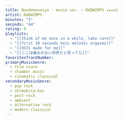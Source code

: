```yaml
---
title: Nandemonaiya - movie ver. — RADWIMPS ★★★★½
artist: RADWIMPS
minutes: "5"
seconds: "44"
rating: 9
playlists:
  - "[[think of me once in a while, take care]]"
  - "[[first 30 seconds mini melodic orgasms]]"
  - "[[OSTs made for me]]"
  - "[[ここは痛みのない世界だと思ってた]]"
favoritesTrackNumber:
primaryMusicGenre:
  - film score
  - chamber music
  - cinematic classical
secondaryMusicGenre:
  - pop rock
  - shimokita-kei
  - post-rock
  - ambient
  - alternative rock
  - modern classical
---
```

